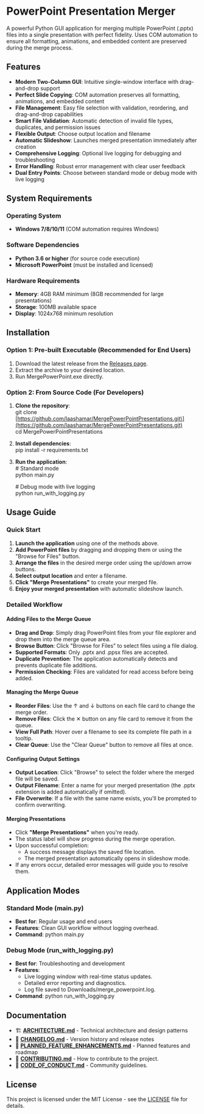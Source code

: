 # **PowerPoint Presentation Merger**

A powerful Python GUI application for merging multiple PowerPoint (.pptx) files into a single presentation with perfect fidelity. Uses COM automation to ensure all formatting, animations, and embedded content are preserved during the merge process.

## **Features**

* **Modern Two-Column GUI**: Intuitive single-window interface with drag-and-drop support
* **Perfect Slide Copying**: COM automation preserves all formatting, animations, and embedded content
* **File Management**: Easy file selection with validation, reordering, and drag-and-drop capabilities
* **Smart File Validation**: Automatic detection of invalid file types, duplicates, and permission issues
* **Flexible Output**: Choose output location and filename
* **Automatic Slideshow**: Launches merged presentation immediately after creation
* **Comprehensive Logging**: Optional live logging for debugging and troubleshooting
* **Error Handling**: Robust error management with clear user feedback
* **Dual Entry Points**: Choose between standard mode or debug mode with live logging

## **System Requirements**

### **Operating System**

* **Windows 7/8/10/11** (COM automation requires Windows)

### **Software Dependencies**

* **Python 3.6 or higher** (for source code execution)  
* **Microsoft PowerPoint** (must be installed and licensed)

### **Hardware Requirements**

* **Memory**: 4GB RAM minimum (8GB recommended for large presentations)  
* **Storage**: 100MB available space  
* **Display**: 1024x768 minimum resolution

## **Installation**

### **Option 1: Pre-built Executable (Recommended for End Users)**

1. Download the latest release from the [Releases page](https://github.com/laashamar/MergePowerPointPresentations/releases).  
2. Extract the archive to your desired location.  
3. Run MergePowerPoint.exe directly.

### **Option 2: From Source Code (For Developers)**

1. **Clone the repository**:  
   git clone \[https://github.com/laashamar/MergePowerPointPresentations.git\](https://github.com/laashamar/MergePowerPointPresentations.git)  
   cd MergePowerPointPresentations

2. **Install dependencies**:  
   pip install \-r requirements.txt

3. **Run the application**:  
   \# Standard mode  
   python main.py

   \# Debug mode with live logging  
   python run\_with\_logging.py

## **Usage Guide**

### **Quick Start**

1. **Launch the application** using one of the methods above.
2. **Add PowerPoint files** by dragging and dropping them or using the "Browse for Files" button.
3. **Arrange the files** in the desired merge order using the up/down arrow buttons.
4. **Select output location** and enter a filename.
5. **Click "Merge Presentations"** to create your merged file.
6. **Enjoy your merged presentation** with automatic slideshow launch.

### **Detailed Workflow**

#### **Adding Files to the Merge Queue**

* **Drag and Drop**: Simply drag PowerPoint files from your file explorer and drop them into the merge queue area.
* **Browse Button**: Click "Browse for Files" to select files using a file dialog.
* **Supported Formats**: Only .pptx and .ppsx files are accepted.
* **Duplicate Prevention**: The application automatically detects and prevents duplicate file additions.
* **Permission Checking**: Files are validated for read access before being added.

#### **Managing the Merge Queue**

* **Reorder Files**: Use the ↑ and ↓ buttons on each file card to change the merge order.
* **Remove Files**: Click the ✕ button on any file card to remove it from the queue.
* **View Full Path**: Hover over a filename to see its complete file path in a tooltip.
* **Clear Queue**: Use the "Clear Queue" button to remove all files at once.

#### **Configuring Output Settings**

* **Output Location**: Click "Browse" to select the folder where the merged file will be saved.
* **Output Filename**: Enter a name for your merged presentation (the .pptx extension is added automatically if omitted).
* **File Overwrite**: If a file with the same name exists, you'll be prompted to confirm overwriting.

#### **Merging Presentations**

* Click **"Merge Presentations"** when you're ready.
* The status label will show progress during the merge operation.
* Upon successful completion:
  * A success message displays the saved file location.
  * The merged presentation automatically opens in slideshow mode.
* If any errors occur, detailed error messages will guide you to resolve them.

## **Application Modes**

### **Standard Mode (main.py)**

* **Best for**: Regular usage and end users  
* **Features**: Clean GUI workflow without logging overhead.  
* **Command**: python main.py

### **Debug Mode (run\_with\_logging.py)**

* **Best for**: Troubleshooting and development  
* **Features**:  
  * Live logging window with real-time status updates.  
  * Detailed error reporting and diagnostics.  
  * Log file saved to Downloads/merge\_powerpoint.log.  
* **Command**: python run\_with\_logging.py

## **Documentation**

* 🏗️ [**ARCHITECTURE.md**](https://www.google.com/search?q=docs/ARCHITECTURE.md) \- Technical architecture and design patterns  
* 📝 [**CHANGELOG.md**](https://www.google.com/search?q=docs/CHANGELOG.md) \- Version history and release notes  
* 🚀 [**PLANNED\_FEATURE\_ENHANCEMENTS.md**](https://www.google.com/search?q=docs/PLANNED_FEATURE_ENHANCEMENTS.md) \- Planned features and roadmap  
* 🤝 [**CONTRIBUTING.md**](https://www.google.com/search?q=docs/CONTRIBUTING.md) \- How to contribute to the project.  
* 📜 [**CODE\_OF\_CONDUCT.md**](https://www.google.com/search?q=docs/CODE_OF_CONDUCT.md) \- Community guidelines.

## **License**

This project is licensed under the MIT License \- see the [LICENSE](https://www.google.com/search?q=LICENSE) file for details.
